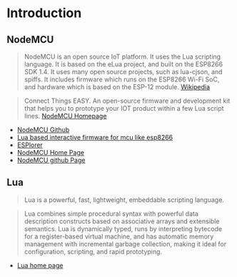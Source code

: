 Introduction
==

## NodeMCU

> NodeMCU is an open source IoT platform. It uses the Lua scripting language. It is based on the eLua project, and built on the ESP8266 SDK 1.4. It uses many open source projects, such as lua-cjson, and spiffs. It includes firmware which runs on the ESP8266 Wi-Fi SoC, and hardware which is based on the ESP-12 module. [Wikipedia](https://en.wikipedia.org/wiki/NodeMCU)

> Connect Things EASY. An open-source firmware and development kit that helps you to prototype your IOT product within a few Lua script lines. [NodeMCU Homepage](http://nodemcu.com/index_en.html)

- [NodeMCU Github](https://github.com/nodemcu/)
- [Lua based interactive firmware for mcu like esp8266](https://github.com/nodemcu/nodemcu-firmware)
- [ESPlorer](http://esp8266.ru/esplorer-latest/?f=ESPlorer.zip)
- [NodeMCU Home Page](http://nodemcu.com/index_en.html)
- [NodeMCU github Page](https://github.com/nodemcu)

## Lua

> Lua is a powerful, fast, lightweight, embeddable scripting language.

> Lua combines simple procedural syntax with powerful data description constructs based on associative arrays and extensible semantics. Lua is dynamically typed, runs by interpreting bytecode for a register-based virtual machine, and has automatic memory management with incremental garbage collection, making it ideal for configuration, scripting, and rapid prototyping.

- [Lua home page](http://www.lua.org/)





